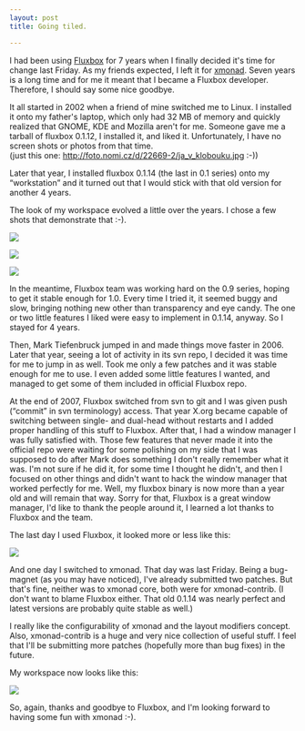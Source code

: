```yaml
---
layout: post
title: Going tiled.

---
```


[goingtiled1]:      http://store.lisk.in/tmp/perm/goingtiled_1.png
[goingtiled1small]: http://store.lisk.in/tmp/perm/goingtiled_1_small.jpg
[goingtiled2]:      http://store.lisk.in/tmp/perm/goingtiled_2.png
[goingtiled2small]: http://store.lisk.in/tmp/perm/goingtiled_2_small.jpg
[goingtiled3]:      http://store.lisk.in/tmp/perm/goingtiled_3.png
[goingtiled3small]: http://store.lisk.in/tmp/perm/goingtiled_3_small.jpg
[goingtiled4]:      http://store.lisk.in/tmp/perm/goingtiled_4.png
[goingtiled4small]: http://store.lisk.in/tmp/perm/goingtiled_4_small.jpg
[goingtiled5]:      http://store.lisk.in/tmp/perm/goingtiled_5.png
[goingtiled5small]: http://store.lisk.in/tmp/perm/goingtiled_5_small.jpg

[Fluxbox]: http://fluxbox.org/
[xmonad]: http://xmonad.org/

I had been using [Fluxbox][] for 7 years when I finally decided it's time for
change last Friday. As my friends expected, I left it for [xmonad][]. Seven
years is a long time and for me it meant that I became a Fluxbox developer.
Therefore, I should say some nice goodbye.

It all started in 2002 when a friend of mine switched me to Linux. I installed
it onto my father's laptop, which only had 32 MB of memory and quickly
realized that GNOME, KDE and Mozilla aren't for me. Someone gave me a tarball
of fluxbox 0.1.12, I installed it, and liked it. Unfortunately, I have no
screen shots or photos from that time.  
(just this one: <http://foto.nomi.cz/d/22669-2/ja_v_klobouku.jpg> :-))

Later that year, I installed fluxbox 0.1.14 (the last in 0.1 series) onto my
“workstation” and it turned out that I would stick with that old version for
another 4 years.

The look of my workspace evolved a little over the years. I chose a few shots
that demonstrate that :-).

[![][goingtiled1small]][goingtiled1]

[![][goingtiled2small]][goingtiled2]

[![][goingtiled3small]][goingtiled3]

In the meantime, Fluxbox team was working hard on the 0.9 series, hoping to
get it stable enough for 1.0. Every time I tried it, it seemed buggy and slow,
bringing nothing new other than transparency and eye candy. The one or two
little features I liked were easy to implement in 0.1.14, anyway. So I stayed
for 4 years.

Then, Mark Tiefenbruck jumped in and made things move faster in 2006. Later
that year, seeing a lot of activity in its svn repo, I decided it was time for
me to jump in as well. Took me only a few patches and it was stable enough for
me to use. I even added some little features I wanted, and managed to get some
of them included in official Fluxbox repo.

At the end of 2007, Fluxbox switched from svn to git and I was given push
(“commit” in svn terminology) access. That year X.org became capable of
switching between single- and dual-head without restarts and I added proper
handling of this stuff to Fluxbox. After that, I had a window manager I was
fully satisfied with. Those few features that never made it into the official
repo were waiting for some polishing on my side that I was supposed to do
after Mark does something I don't really remember what it was. I'm not sure if
he did it, for some time I thought he didn't, and then I focused on other
things and didn't want to hack the window manager that worked perfectly for
me. Well, my fluxbox binary is now more than a year old and will remain that
way. Sorry for that, Fluxbox is a great window manager, I'd like to thank the
people around it, I learned a lot thanks to Fluxbox and the team.

The last day I used Fluxbox, it looked more or less like this:

[![][goingtiled4small]][goingtiled4]

And one day I switched to xmonad. That day was last Friday. Being a bug-magnet
(as you may have noticed), I've already submitted two patches. But that's
fine, neither was to xmonad core, both were for xmonad-contrib. (I don't want
to blame Fluxbox either. That old 0.1.14 was nearly perfect and latest
versions are probably quite stable as well.)

I really like the configurability of xmonad and the layout modifiers concept.
Also, xmonad-contrib is a huge and very nice collection of useful stuff.
I feel that I'll be submitting more patches (hopefully more than bug fixes) in
the future.

My workspace now looks like this:

[![][goingtiled5small]][goingtiled5]

So, again, thanks and goodbye to Fluxbox, and I'm looking forward to having
some fun with xmonad :-).

